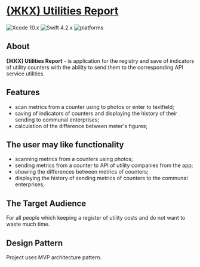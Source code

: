 # **[(ЖКХ) Utilities Report](https://github.com/devVadimAlbul/UtilitiesReport)**

 ![Xcode 10.x](https://img.shields.io/badge/XCode-10.x-yellowgreen.svg) ![Swift 4.2.x](https://img.shields.io/badge/swift-4.2.x-green.svg?colorB=green&style=for-the-badge) ![platforms](https://img.shields.io/badge/platforms-iOS-lightgrey.svg?colorB=green&style=for-the-badge)

## About
 **(ЖКХ) Utilities Report** - is application for the registry and save of indicators of utility counters with the ability to send them to the corresponding API service utilities.

## Features
* scan metrics from a counter using to photos or enter to textfield;
* saving of indicators of counters and displaying the history of their sending to communal enterprises;
* calculation of the difference between meter's figures;

## The user may like functionality
* scanning metrics from a counters using photos;
* sending metrics from a counter to API of utility companies from the app;
* showing the differences between metrics of counters;
* displaying the history of sending metrics of counters to the communal enterprises;


## The Target Audience
For all people which keeping a register of utility costs and do not want to waste much time.

## Design Pattern
Project uses MVP architecture pattern.
